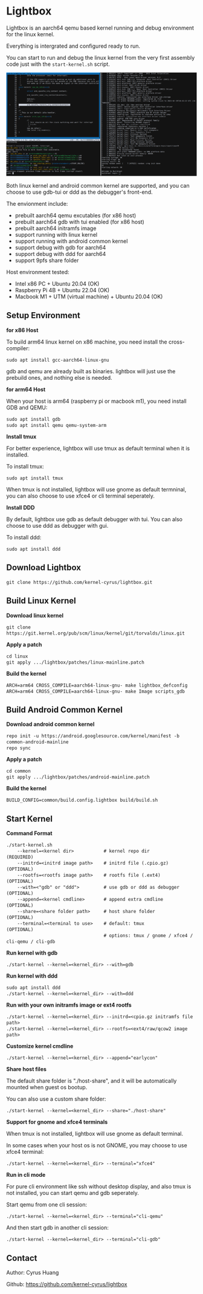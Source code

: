 Lightbox
=============================

Lightbox is an aarch64 qemu based kernel running and debug environment for the linux kernel.

Everything is intergrated and configured ready to run.

You can start to run and debug the linux kernel from the very first assembly code just with the `start-kernel.sh` script.

![Snapshot](https://raw.githubusercontent.com/kernel-cyrus/lightbox/master/snapshots/snapshot.png)

Both linux kernel and android common kernel are supported, and you can choose to use gdb-tui or ddd as the debugger's front-end.

The envionment include:
- prebuilt aarch64 qemu excutables (for x86 host)
- prebuilt aarch64 gdb with tui enabled (for x86 host)
- prebuilt aarch64 initramfs image
- support running with linux kernel
- support running with android common kernel
- support debug with gdb for aarch64
- support debug with ddd for aarch64
- support 9pfs share folder

Host environment tested: 
- Intel x86 PC + Ubuntu 20.04 (OK)
- Raspberry Pi 4B + Ubuntu 22.04 (OK)
- Macbook M1 + UTM (virtual machine) + Ubuntu 20.04 (OK)

Setup Environment
-----------------------------

**for x86 Host**

To build arm64 linux kernel on x86 machine, you need install the cross-compiler:

```
sudo apt install gcc-aarch64-linux-gnu
```

gdb and qemu are already built as binaries. lightbox will just use the prebuild ones, and nothing else is needed.

**for arm64 Host**

When your host is arm64 (raspberry pi or macbook m1), you need install GDB and QEMU:

```
sudo apt install gdb
sudo apt install qemu qemu-system-arm
```

**Install tmux**

For better experience, lightbox will use tmux as default terminal when it is installed.

To install tmux:

```
sudo apt install tmux
```

When tmux is not installed, lightbox will use gnome as default termninal, you can also choose to use xfce4 or cli terminal seperately.

**Install DDD**

By default, lightbox use gdb as default debugger with tui. You can also choose to use ddd as debugger with gui. 

To install ddd:

```
sudo apt install ddd
```

Download Lightbox
-----------------------------

```
git clone https://github.com/kernel-cyrus/lightbox.git
```

Build Linux Kernel
-----------------------------

**Download linux kernel**
```
git clone https://git.kernel.org/pub/scm/linux/kernel/git/torvalds/linux.git
```
**Apply a patch**
```
cd linux
git apply .../lightbox/patches/linux-mainline.patch
```
**Build the kernel**
```
ARCH=arm64 CROSS_COMPILE=aarch64-linux-gnu- make lightbox_defconfig
ARCH=arm64 CROSS_COMPILE=aarch64-linux-gnu- make Image scripts_gdb
```

Build Android Common Kernel
-----------------------------

**Download android common kernel**
```
repo init -u https://android.googlesource.com/kernel/manifest -b common-android-mainline
repo sync
```
**Apply a patch**
```
cd common
git apply .../lightbox/patches/android-mainline.patch
```
**Build the kernel**
```
BUILD_CONFIG=common/build.config.lightbox build/build.sh
```

Start Kernel
-----------------------------

**Command Format**
```
./start-kernel.sh
    --kernel=<kernel dir>           # kernel repo dir            (REQUIRED)
    --initrd=<initrd image path>    # initrd file (.cpio.gz)     (OPTIONAL)
    --rootfs=<rootfs image path>    # rootfs file (.ext4)        (OPTIONAL)
    --with=<"gdb" or "ddd">         # use gdb or ddd as debugger (OPTIONAL)
    --append=<kernel cmdline>       # append extra cmdline       (OPTIONAL)
    --share=<share folder path>     # host share folder          (OPTIONAL)
    --terminal=<terminal to use>    # default: tmux              (OPTIONAL)
                                    # options: tmux / gnome / xfce4 / cli-qemu / cli-gdb
```
**Run kernel with gdb**
```
./start-kernel --kernel=<kernel_dir> --with=gdb
```
**Run kernel with ddd**
```
sudo apt install ddd
./start-kernel --kernel=<kernel_dir> --with=ddd
```
**Run with your own initramfs image or ext4 rootfs**
```
./start-kernel --kernel=<kernel_dir> --initrd=<cpio.gz initramfs file path>
./start-kernel --kernel=<kernel_dir> --rootfs=<ext4/raw/qcow2 image path>
```
**Customize kernel cmdline**
```
./start-kernel --kernel=<kernel_dir> --append="earlycon"
```
**Share host files**

The default share folder is "./host-share", and it will be automatically mounted when guest os bootup.

You can also use a custom share folder:

```
./start-kernel --kernel=<kernel_dir> --share="./host-share"
```

**Support for gnome and xfce4 terminals**

When tmux is not installed, lightbox will use gnome as default terminal.

In some cases when your host os is not GNOME, you may choose to use xfce4 terminal:

```
./start-kernel --kernel=<kernel_dir> --terminal="xfce4"
```

**Run in cli mode**

For pure cli environment like ssh without desktop display, and also tmux is not installed, you can start qemu and gdb seperately.

Start qemu from one cli session:

```
./start-kernel --kernel=<kernel_dir> --terminal="cli-qemu"
```

And then start gdb in another cli session:

```
./start-kernel --kernel=<kernel_dir> --terminal="cli-gdb"
```

Contact
-----------------------------

Author: Cyrus Huang

Github: <https://github.com/kernel-cyrus/lightbox>

